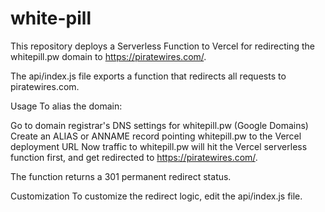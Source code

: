 # white-pill

This repository deploys a Serverless Function to Vercel for redirecting the whitepill.pw domain to https://piratewires.com/.

The api/index.js file exports a function that redirects all requests to piratewires.com.

Usage
To alias the domain:

Go to domain registrar's DNS settings for whitepill.pw (Google Domains)
Create an ALIAS or ANNAME record pointing whitepill.pw to the Vercel deployment URL
Now traffic to whitepill.pw will hit the Vercel serverless function first, and get redirected to https://piratewires.com/.

The function returns a 301 permanent redirect status.

Customization
To customize the redirect logic, edit the api/index.js file.
